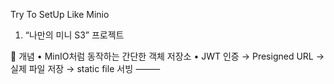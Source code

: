 Try To SetUp Like Minio
1. “나만의 미니 S3” 프로젝트

🎯 개념
	•	MinIO처럼 동작하는 간단한 객체 저장소 
	•	JWT 인증 → Presigned URL → 실제 파일 저장 → static file 서빙
⸻
